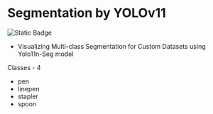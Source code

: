 # Segmentation by YOLOv11
![Static Badge](https://img.shields.io/badge/yolov11n-seg-blue)

- Visualizing Multi-class Segmentation for Custom Datasets using Yolo11n-Seg model

Classes - 4

- pen
- linepen
- stapler
- spoon

<!--
## Results
| P     | R     | F1    | mAP   |
| ----- | ----- | ----- | ----- |
| 0.945 | 0.735 | 0.971 | 0.991 |
-->

